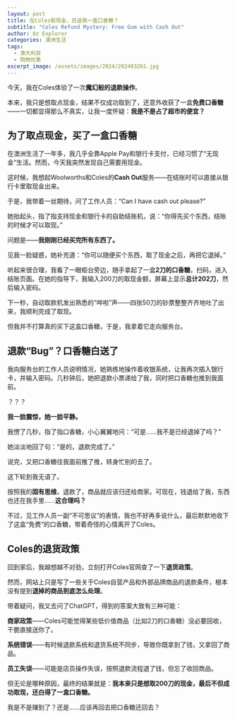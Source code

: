 ```yaml
---
layout: post
title: 在Coles取现金，白送我一盒口香糖？
subtitle: "Coles Refund Mystery: Free Gum with Cash Out"
author: Oz Explorer
categories: 澳洲生活
tags:
  - 澳大利亚
  - 购物优惠
excerpt_image: /assets/images/2024/202403261.jpg
---
```

今天，我在Coles体验了一次**魔幻般的退款操作**。

本来，我只是想取点现金，结果不仅成功取到了，还意外收获了一盒**免费口香糖**——一切都显得那么不真实，让我一度怀疑：**我是不是占了超市的便宜？**

## 为了取点现金，买了一盒口香糖

在澳洲生活了一年多，我几乎全靠Apple Pay和银行卡支付，已经习惯了“无现金”生活。然而，今天我突然发现自己需要用现金。

这时候，我想起Woolworths和Coles的**Cash Out**服务——在结账时可以直接从银行卡里取现金出来。

于是，我带着一丝期待，问了工作人员：“Can I have cash out please?”

她抬起头，指了指支持现金和银行卡的自助结账机，说：“你得先买个东西，结账的时候才可以取现。”

问题是——**我刚刚已经买完所有东西了。**

见我一脸疑惑，她补充道：“你可以随便买个东西，取了现金之后，再把它退掉。”

听起来很合理，我看了一眼柜台旁边，随手拿起了一盒**2刀的口香糖**，扫码，进入结账页面。在她的指导下，我输入200刀的取现金额，屏幕上显示**总计202刀**，然后输入密码。

下一秒，自动取款机发出熟悉的“哗啦”声——四张50刀的钞票整整齐齐地吐了出来，我顺利完成了取现。

但我并不打算真的买下这盒口香糖，于是，我拿着它走向服务台。

## 退款“Bug”？口香糖白送了

我向服务台的工作人员说明情况，她熟练地操作着收银系统，让我再次插入银行卡，并输入密码。几秒钟后，她把退款小票递给了我，同时把口香糖也推到我面前。

？？？

**我一脸震惊，她一脸平静。**

我愣了几秒，指了指口香糖，小心翼翼地问：“可是……我不是已经退掉了吗？”

她淡淡地回了句：“是的，退款完成了。”

说完，又把口香糖往我面前推了推，转身忙别的去了。

这下轮到我无语了。

按照我的**固有思维**，退款了，商品就应该归还给商家。可现在，钱退给了我，东西也还在我手里……**这合理吗？**

不过，见工作人员一副“不可思议”的表情，我也不好再多说什么，最后默默地收下了这盒“免费”的口香糖，带着奇怪的心情离开了Coles。


## Coles的退货政策

回到家后，我越想越不对劲，立刻打开Coles官网查了一下**退货政策**。

然而，网站上只是写了一些关于Coles自营产品和外部品牌商品的退款条件，根本没有提到**退掉的商品到底怎么处理**。

带着疑问，我又去问了ChatGPT，得到的答案大致有三种可能：

**商家政策**——Coles可能觉得某些低价值商品（比如2刀的口香糖）没必要回收，干脆直接送你了。

 **系统错误**——有时候退款系统和退货系统不同步，导致你既拿到了钱，又拿回了商品。
 
**员工失误**——可能是店员操作失误，按照退款流程退了钱，但忘了收回商品。

但无论是哪种原因，最终的结果就是：**我本来只是想取200刀的现金，最后不但成功取现，还白得了一盒口香糖。**

我是不是赚到了？还是……应该再回去把口香糖还回去？

